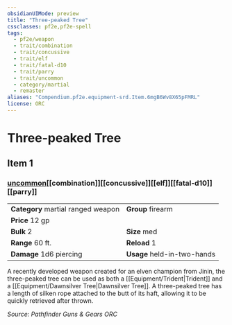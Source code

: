 ```yaml
---
obsidianUIMode: preview
title: "Three-peaked Tree"
cssclasses: pf2e,pf2e-spell
tags:
  - pf2e/weapon
  - trait/combination
  - trait/concussive
  - trait/elf
  - trait/fatal-d10
  - trait/parry
  - trait/uncommon
  - category/martial
  - remaster
aliases: "Compendium.pf2e.equipment-srd.Item.6mgB6Wv8X65pFMRL"
license: ORC
---
```

# Three-peaked Tree
## Item 1
### [uncommon](uncommon "Uncommon Rarity Trait")[[combination]][[concussive]][[elf]][[fatal-d10]][[parry]]

|  |  |
| -- | -- |
| **Category** martial ranged weapon | **Group** firearm |
| **Price** 12 gp |  |
| **Bulk** 2 | **Size** med |
|**Range** 60 ft.| **Reload** 1|
| **Damage** 1d6 piercing  | **Usage** held-in-two-hands |



A recently developed weapon created for an elven champion from Jinin, the three-peaked tree can be used as both a [[Equipment/Trident|Trident]] and a [[Equipment/Dawnsilver Tree|Dawnsilver Tree]]. A three-peaked tree has a length of silken rope attached to the butt of its haft, allowing it to be quickly retrieved after thrown.

*Source: Pathfinder Guns & Gears*
*ORC*